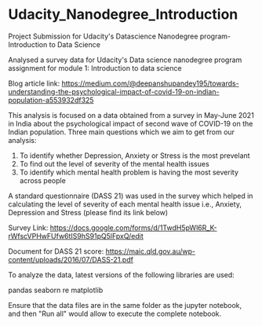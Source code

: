 # Udacity_Nanodegree_Introduction
Project Submission for Udacity's Datascience Nanodegree program- Introduction to Data Science

Analysed a survey data for Udacity's Data science nanodegree program assignment for module 1: Introduction to data science

Blog article link: https://medium.com/@deepanshupandey195/towards-understanding-the-psychological-impact-of-covid-19-on-indian-population-a553932df325

This analysis is focused on a data obtained from a survey in May-June 2021 in India about the psychological impact of second wave of COVID-19 on the Indian population. Three main questions which we aim to get from our analysis:

1. To identify whether Depression, Anxiety or Stress is the most prevelant
2. To find out the level of severity of the mental health issues
3. To identify which mental health problem is having the most severity across people

A standard questionnaire (DASS 21) was used in the survey which helped in calculating the level of severity of each mental health issue i.e., Anxiety, Depression and Stress (please find its link below)

Survey Link: https://docs.google.com/forms/d/1TwdH5pWl6R_K-rWfscVPHwFUfw6tIS9hS91pQ5lFpxQ/edit

Document for DASS 21 score: https://maic.qld.gov.au/wp-content/uploads/2016/07/DASS-21.pdf

To analyze the data, latest versions of the following libraries are used:

pandas
seaborn
re
matplotlib

Ensure that the data files are in the same folder as the jupyter notebook, and then "Run all" would allow to execute the complete notebook.
